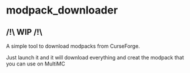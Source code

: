 # modpack_downloader

## /!\ WIP /!\
A simple tool to download modpacks from CurseForge.

Just launch it and it will download everything and creat the modpack that you can use on MultiMC